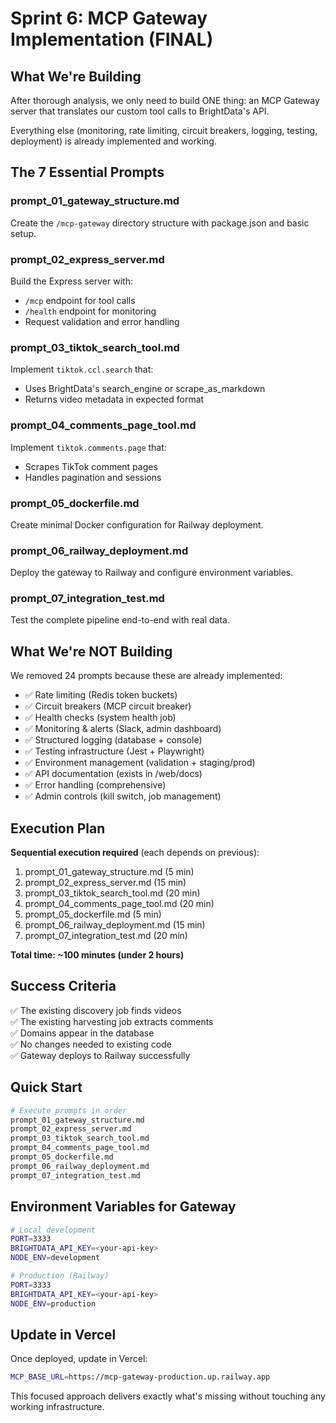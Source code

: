 # Sprint 6: MCP Gateway Implementation (FINAL)

## What We're Building

After thorough analysis, we only need to build ONE thing: an MCP Gateway server that translates our custom tool calls to BrightData's API.

Everything else (monitoring, rate limiting, circuit breakers, logging, testing, deployment) is already implemented and working.

## The 7 Essential Prompts

### prompt_01_gateway_structure.md

Create the `/mcp-gateway` directory structure with package.json and basic setup.

### prompt_02_express_server.md

Build the Express server with:

- `/mcp` endpoint for tool calls
- `/health` endpoint for monitoring
- Request validation and error handling

### prompt_03_tiktok_search_tool.md

Implement `tiktok.ccl.search` that:

- Uses BrightData's search_engine or scrape_as_markdown
- Returns video metadata in expected format

### prompt_04_comments_page_tool.md

Implement `tiktok.comments.page` that:

- Scrapes TikTok comment pages
- Handles pagination and sessions

### prompt_05_dockerfile.md

Create minimal Docker configuration for Railway deployment.

### prompt_06_railway_deployment.md

Deploy the gateway to Railway and configure environment variables.

### prompt_07_integration_test.md

Test the complete pipeline end-to-end with real data.

## What We're NOT Building

We removed 24 prompts because these are already implemented:

- ✅ Rate limiting (Redis token buckets)
- ✅ Circuit breakers (MCP circuit breaker)
- ✅ Health checks (system health job)
- ✅ Monitoring & alerts (Slack, admin dashboard)
- ✅ Structured logging (database + console)
- ✅ Testing infrastructure (Jest + Playwright)
- ✅ Environment management (validation + staging/prod)
- ✅ API documentation (exists in /web/docs)
- ✅ Error handling (comprehensive)
- ✅ Admin controls (kill switch, job management)

## Execution Plan

**Sequential execution required** (each depends on previous):

1. prompt_01_gateway_structure.md (5 min)
2. prompt_02_express_server.md (15 min)
3. prompt_03_tiktok_search_tool.md (20 min)
4. prompt_04_comments_page_tool.md (20 min)
5. prompt_05_dockerfile.md (5 min)
6. prompt_06_railway_deployment.md (15 min)
7. prompt_07_integration_test.md (20 min)

**Total time: ~100 minutes (under 2 hours)**

## Success Criteria

✅ The existing discovery job finds videos  
✅ The existing harvesting job extracts comments  
✅ Domains appear in the database  
✅ No changes needed to existing code  
✅ Gateway deploys to Railway successfully

## Quick Start

```bash
# Execute prompts in order
prompt_01_gateway_structure.md
prompt_02_express_server.md
prompt_03_tiktok_search_tool.md
prompt_04_comments_page_tool.md
prompt_05_dockerfile.md
prompt_06_railway_deployment.md
prompt_07_integration_test.md
```

## Environment Variables for Gateway

```bash
# Local development
PORT=3333
BRIGHTDATA_API_KEY=<your-api-key>
NODE_ENV=development

# Production (Railway)
PORT=3333
BRIGHTDATA_API_KEY=<your-api-key>
NODE_ENV=production
```

## Update in Vercel

Once deployed, update in Vercel:

```bash
MCP_BASE_URL=https://mcp-gateway-production.up.railway.app
```

This focused approach delivers exactly what's missing without touching any working infrastructure.
